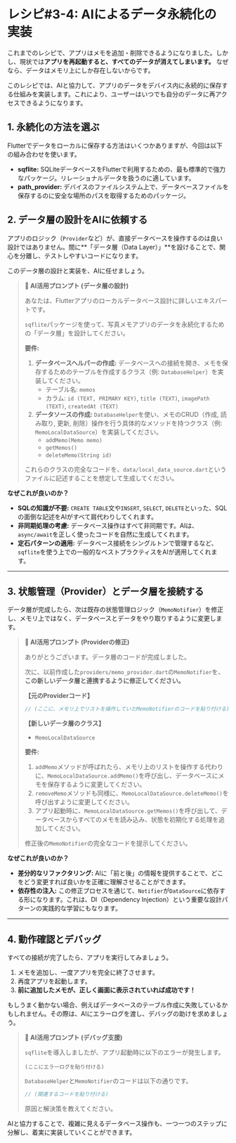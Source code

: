 # レシピ#3-4: AIによるデータ永続化の実装

これまでのレシピで、アプリはメモを追加・削除できるようになりました。しかし、現状では**アプリを再起動すると、すべてのデータが消えてしまいます。** なぜなら、データはメモリ上にしか存在しないからです。

このレシピでは、AIと協力して、アプリのデータをデバイス内に永続的に保存する仕組みを実装します。これにより、ユーザーはいつでも自分のデータに再アクセスできるようになります。

## 1. 永続化の方法を選ぶ

Flutterでデータをローカルに保存する方法はいくつかありますが、今回は以下の組み合わせを使います。
*   **sqflite:** SQLiteデータベースをFlutterで利用するための、最も標準的で強力なパッケージ。リレーショナルデータを扱うのに適しています。
*   **path_provider:** デバイスのファイルシステム上で、データベースファイルを保存するのに安全な場所のパスを取得するためのパッケージ。

## 2. データ層の設計をAIに依頼する

アプリのロジック（`Provider`など）が、直接データベースを操作するのは良い設計ではありません。間に**「データ層（Data Layer）」**を設けることで、関心を分離し、テストしやすいコードになります。

このデータ層の設計と実装を、AIに任せましょう。

> **🤖 AI活用プロンプト (データ層の設計)**
>
> あなたは、Flutterアプリのローカルデータベース設計に詳しいエキスパートです。
>
> `sqflite`パッケージを使って、写真メモアプリのデータを永続化するための「データ層」を設計してください。
>
> **要件:**
> 1.  **データベースヘルパーの作成:** データベースへの接続を開き、メモを保存するためのテーブルを作成するクラス（例: `DatabaseHelper`）を実装してください。
>     - テーブル名: `memos`
>     - カラム: `id (TEXT, PRIMARY KEY)`, `title (TEXT)`, `imagePath (TEXT)`, `createdAt (TEXT)`
> 2.  **データソースの作成:** `DatabaseHelper`を使い、メモのCRUD（作成, 読み取り, 更新, 削除）操作を行う具体的なメソッドを持つクラス（例: `MemoLocalDataSource`）を実装してください。
>     - `addMemo(Memo memo)`
>     - `getMemos()`
>     - `deleteMemo(String id)`
>
> これらのクラスの完全なコードを、`data/local_data_source.dart`というファイルに記述することを想定して生成してください。

**なぜこれが良いのか？**
*   **SQLの知識が不要:** `CREATE TABLE`文や`INSERT`, `SELECT`, `DELETE`といった、SQLの面倒な記述をAIがすべて肩代わりしてくれます。
*   **非同期処理の考慮:** データベース操作はすべて非同期です。AIは、`async/await`を正しく使ったコードを自然に生成してくれます。
*   **定石パターンの適用:** データベース接続をシングルトンで管理するなど、`sqflite`を使う上での一般的なベストプラクティスをAIが適用してくれます。

---

## 3. 状態管理（Provider）とデータ層を接続する

データ層が完成したら、次は既存の状態管理ロジック（`MemoNotifier`）を修正し、メモリ上ではなく、データベースとデータをやり取りするように変更します。

> **🤖 AI活用プロンプト (Providerの修正)**
>
> ありがとうございます。データ層のコードが完成しました。
>
> 次に、以前作成した`providers/memo_provider.dart`の`MemoNotifier`を、**この新しいデータ層と連携するように修正してください。**
>
> **【元のProviderコード】**
> ```dart
> // (ここに、メモリ上でリストを操作していたMemoNotifierのコードを貼り付ける)
> ```
>
> **【新しいデータ層のクラス】**
> - `MemoLocalDataSource`
>
> **要件:**
> 1.  `addMemo`メソッドが呼ばれたら、メモリ上のリストを操作する代わりに、`MemoLocalDataSource.addMemo()`を呼び出し、データベースにメモを保存するように変更してください。
> 2.  `removeMemo`メソッドも同様に、`MemoLocalDataSource.deleteMemo()`を呼び出すように変更してください。
> 3.  アプリ起動時に、`MemoLocalDataSource.getMemos()`を呼び出して、データベースからすべてのメモを読み込み、状態を初期化する処理を追加してください。
>
> 修正後の`MemoNotifier`の完全なコードを提示してください。

**なぜこれが良いのか？**
*   **差分的なリファクタリング:** AIに「前と後」の情報を提供することで、どこをどう変更すれば良いかを正確に理解させることができます。
*   **依存性の注入:** この修正プロセスを通じて、`Notifier`が`DataSource`に依存する形になります。これは、DI（Dependency Injection）という重要な設計パターンの実践的な学習にもなります。

---

## 4. 動作確認とデバッグ

すべての接続が完了したら、アプリを実行してみましょう。

1.  メモを追加し、一度アプリを完全に終了させます。
2.  再度アプリを起動します。
3.  **前に追加したメモが、正しく画面に表示されていれば成功です！**

もしうまく動かない場合、例えばデータベースのテーブル作成に失敗しているかもしれません。その際は、AIにエラーログを渡し、デバッグの助けを求めましょう。

> **🤖 AI活用プロンプト (デバッグ支援)**
>
> `sqflite`を導入しましたが、アプリ起動時に以下のエラーが発生します。
>
> ```
> (ここにエラーログを貼り付ける)
> ```
>
> `DatabaseHelper`と`MemoNotifier`のコードは以下の通りです。
>
> ```dart
> // (関連するコードを貼り付ける)
> ```
>
> 原因と解決策を教えてください。

AIと協力することで、複雑に見えるデータベース操作も、一つ一つのステップに分解し、着実に実装していくことができます。